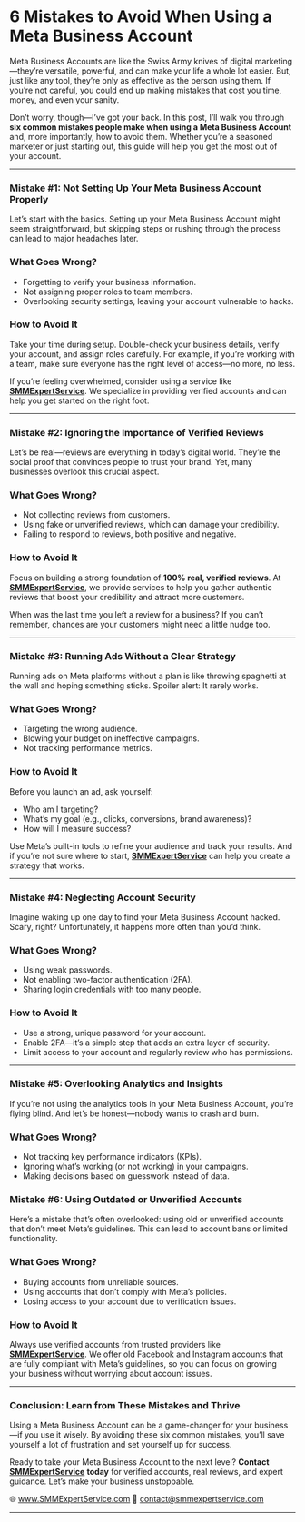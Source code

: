  
# 6 Mistakes to Avoid When Using a Meta Business Account  

Meta Business Accounts are like the Swiss Army knives of digital marketing—they’re versatile, powerful, and can make your life a whole lot easier. But, just like any tool, they’re only as effective as the person using them. If you’re not careful, you could end up making mistakes that cost you time, money, and even your sanity.

Don’t worry, though—I’ve got your back. In this post, I’ll walk you through  **six common mistakes people make when using a Meta Business Account**  and, more importantly, how to avoid them. Whether you’re a seasoned marketer or just starting out, this guide will help you get the most out of your account.

----------

### Mistake #1: Not Setting Up Your Meta Business Account Properly

Let’s start with the basics. Setting up your Meta Business Account might seem straightforward, but skipping steps or rushing through the process can lead to major headaches later.

### What Goes Wrong?

-   Forgetting to verify your business information.
-   Not assigning proper roles to team members.
-   Overlooking security settings, leaving your account vulnerable to hacks.

### How to Avoid It

Take your time during setup. Double-check your business details, verify your account, and assign roles carefully. For example, if you’re working with a team, make sure everyone has the right level of access—no more, no less.

If you’re feeling overwhelmed, consider using a service like  [**SMMExpertService**](https://smmexpertservice.com/). We specialize in providing verified accounts and can help you get started on the right foot.

----------

### Mistake #2: Ignoring the Importance of Verified Reviews

Let’s be real—reviews are everything in today’s digital world. They’re the social proof that convinces people to trust your brand. Yet, many businesses overlook this crucial aspect.

### What Goes Wrong?

-   Not collecting reviews from customers.
-   Using fake or unverified reviews, which can damage your credibility.
-   Failing to respond to reviews, both positive and negative.

### How to Avoid It

Focus on building a strong foundation of  **100% real, verified reviews**. At  [**SMMExpertService**](https://smmexpertservice.com/), we provide services to help you gather authentic reviews that boost your credibility and attract more customers.

When was the last time you left a review for a business? If you can’t remember, chances are your customers might need a little nudge too.

----------

### Mistake #3: Running Ads Without a Clear Strategy

Running ads on Meta platforms without a plan is like throwing spaghetti at the wall and hoping something sticks. Spoiler alert: It rarely works.

### What Goes Wrong?

-   Targeting the wrong audience.
-   Blowing your budget on ineffective campaigns.
-   Not tracking performance metrics.

### How to Avoid It

Before you launch an ad, ask yourself:

-   Who am I targeting?
-   What’s my goal (e.g., clicks, conversions, brand awareness)?
-   How will I measure success?

Use Meta’s built-in tools to refine your audience and track your results. And if you’re not sure where to start,  **[SMMExpertService](https://smmexpertservice.com/)** can help you create a strategy that works.

----------

### Mistake #4: Neglecting Account Security

Imagine waking up one day to find your Meta Business Account hacked. Scary, right? Unfortunately, it happens more often than you’d think.

### What Goes Wrong?

-   Using weak passwords.
-   Not enabling two-factor authentication (2FA).
-   Sharing login credentials with too many people.

### How to Avoid It

-   Use a strong, unique password for your account.
-   Enable 2FA—it’s a simple step that adds an extra layer of security.
-   Limit access to your account and regularly review who has permissions.

----------

### Mistake #5: Overlooking Analytics and Insights

If you’re not using the analytics tools in your Meta Business Account, you’re flying blind. And let’s be honest—nobody wants to crash and burn.

### What Goes Wrong?

-   Not tracking key performance indicators (KPIs).
-   Ignoring what’s working (or not working) in your campaigns.
-   Making decisions based on guesswork instead of data.

### Mistake #6: Using Outdated or Unverified Accounts

Here’s a mistake that’s often overlooked: using old or unverified accounts that don’t meet Meta’s guidelines. This can lead to account bans or limited functionality.

### What Goes Wrong?

-   Buying accounts from unreliable sources.
-   Using accounts that don’t comply with Meta’s policies.
-   Losing access to your account due to verification issues.

### How to Avoid It

Always use verified accounts from trusted providers like  [**SMMExpertService**](https://smmexpertservice.com/). We offer old Facebook and Instagram accounts that are fully compliant with Meta’s guidelines, so you can focus on growing your business without worrying about account issues.

----------

### Conclusion: Learn from These Mistakes and Thrive

Using a Meta Business Account can be a game-changer for your business—if you use it wisely. By avoiding these six common mistakes, you’ll save yourself a lot of frustration and set yourself up for success.

Ready to take your Meta Business Account to the next level?  **Contact** [**SMMExpertService**](https://smmexpertservice.com/) **today**  for verified accounts, real reviews, and expert guidance. Let’s make your business unstoppable.

🌐 www.SMMExpertService.com 
📧 contact@smmexpertservice.com

--- 
